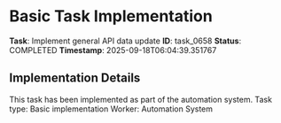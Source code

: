 # Basic Task Implementation

**Task**: Implement general API data update
**ID**: task_0658
**Status**: COMPLETED
**Timestamp**: 2025-09-18T06:04:39.351767

## Implementation Details

This task has been implemented as part of the automation system.
Task type: Basic implementation
Worker: Automation System
